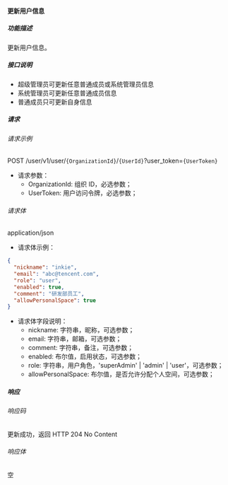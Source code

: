 #### 更新用户信息

##### 功能描述

更新用户信息。

##### 接口说明

- 超级管理员可更新任意普通成员或系统管理员信息
- 系统管理员可更新任意普通成员信息
- 普通成员只可更新自身信息

##### 请求

###### 请求示例
POST /user/v1/user/`{OrganizationId}`/`{UserId}`?user_token=`{UserToken}`

- 请求参数：
  - OrganizationId: 组织 ID，必选参数；
  - UserToken: 用户访问令牌，必选参数；
###### 请求体

application/json

- 请求体示例：

```json
{
  "nickname": "inkie",
  "email": "abc@tencent.com",
  "role": "user",
  "enabled": true,
  "comment": "研发部员工",
  "allowPersonalSpace": true
}
```

- 请求体字段说明：
    - nickname: 字符串，昵称，可选参数；
    - email: 字符串，邮箱，可选参数；
    - comment: 字符串，备注，可选参数；
    - enabled: 布尔值，启用状态，可选参数；
    - role: 字符串，用户角色，'superAdmin' | 'admin' | 'user'，可选参数；
    - allowPersonalSpace: 布尔值，是否允许分配个人空间，可选参数；

##### 响应

###### 响应码

更新成功，返回 HTTP 204 No Content

###### 响应体
空
